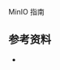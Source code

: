 <!-- ---
title: MinIO 指南
date: 2019-08-10 15:12:59
category: showcode, minio
--- -->

MinIO 指南



## 参考资料

- []()